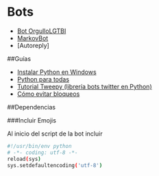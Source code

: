 # Bots

  - [Bot OrgulloLGTBI](https://github.com/gini10/akelarreciberfeminista/blob/master/bots/Bot_OrgulloLGTBI)
  - [MarkovBot](https://github.com/gini10/akelarreciberfeminista/blob/master/bots/MarkovBotCode)
  - [Autoreply]
  
 ##Guías

- [Instalar Python en Windows](https://github.com/gini10/akelarreciberfeminista/blob/master/bots/Instalar_Python_Windows)
- [Python para todas](https://github.com/gini10/akelarreciberfeminista/blob/master/bots/Python%20para%20todos.pdf)
- [Tutorial Tweepy (librería bots twitter en Python)](https://github.com/gini10/akelarreciberfeminista/blob/master/bots/Tutorial_Tweepy.md)
- [Cómo evitar bloqueos](https://github.com/gini10/akelarreciberfeminista/blob/master/bots/evitar_bloqueos_bots_y_lecciones_aprendidas.md)

##Dependencias

###Incluir Emojis

Al inicio del script de la bot incluir
```sh
#!/usr/bin/env python
# -*- coding: utf-8 -*- 
reload(sys)
sys.setdefaultencoding('utf-8')
```


  
